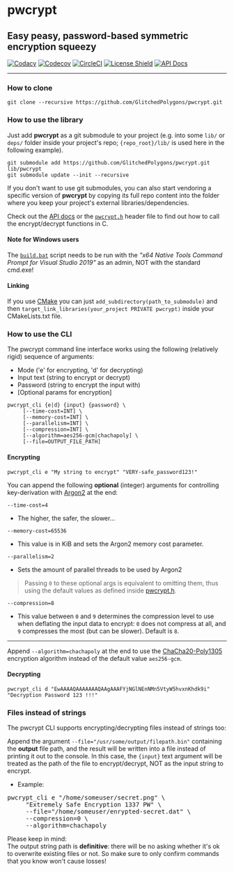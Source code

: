 # pwcrypt
## Easy peasy, password-based symmetric encryption squeezy

[![Codacy](https://app.codacy.com/project/badge/Grade/795a2f6752234b0590d7ec66470c7e2f)](https://www.codacy.com/manual/GlitchedPolygons/pwcrypt?utm_source=github.com&amp;utm_medium=referral&amp;utm_content=GlitchedPolygons/pwcrypt&amp;utm_campaign=Badge_Grade)
[![Codecov](https://codecov.io/gh/GlitchedPolygons/pwcrypt/branch/master/graph/badge.svg)](https://codecov.io/gh/GlitchedPolygons/pwcrypt)
[![CircleCI](https://circleci.com/gh/GlitchedPolygons/pwcrypt/tree/master.svg?style=shield)](https://circleci.com/gh/GlitchedPolygons/pwcrypt/tree/master)
[![License Shield](https://img.shields.io/badge/license-Apache--2.0-orange)](https://github.com/GlitchedPolygons/pwcrypt/blob/master/LICENSE)
[![API Docs](https://img.shields.io/badge/api-docs-informational.svg)](https://glitchedpolygons.github.io/pwcrypt/files.html)

---

### How to clone

`git clone --recursive https://github.com/GlitchedPolygons/pwcrypt.git`

### How to use the library
Just add **pwcrypt** as a git submodule to your project (e.g. into some `lib/` or `deps/` folder inside your project's repo; `{repo_root}/lib/` is used here in the following example).

```
git submodule add https://github.com/GlitchedPolygons/pwcrypt.git lib/pwcrypt
git submodule update --init --recursive
```

If you don't want to use git submodules, you can also start vendoring a specific version of **pwcrypt** by copying its full repo content into the folder where you keep your project's external libraries/dependencies.

Check out the [API docs](https://glitchedpolygons.github.io/pwcrypt/files.html) or the [`pwcrypt.h`](https://github.com/GlitchedPolygons/pwcrypt/blob/master/include/pwcrypt.h) header file to find out how to call the encrypt/decrypt functions in C.

#### Note for Windows users

The [`build.bat`](https://github.com/GlitchedPolygons/pwcrypt/blob/master/build.bat) script needs to be run with the _"x64 Native Tools Command Prompt for Visual Studio 2019"_ as an admin, NOT with the standard cmd.exe! 

#### Linking

If you use [CMake](https://cmake.org) you can just `add_subdirectory(path_to_submodule)` and then `target_link_libraries(your_project PRIVATE pwcrypt)` inside your CMakeLists.txt file.

### How to use the CLI

The pwcrypt command line interface works using the following (relatively rigid) sequence of arguments:

- Mode ('e' for encrypting, 'd' for decrypting)
- Input text (string to encrypt or decrypt)
- Password (string to encrypt the input with)
- [Optional params for encryption]

```
pwcrypt_cli {e|d} {input} {password} \
     [--time-cost=INT] \
     [--memory-cost=INT] \
     [--parallelism=INT] \
     [--compression=INT] \
     [--algorithm=aes256-gcm|chachapoly] \
     [--file=OUTPUT_FILE_PATH]
```

#### Encrypting

`pwcrypt_cli e "My string to encrypt" "VERY-safe_password123!"`

You can append the following **optional** (integer) arguments for controlling key-derivation with [Argon2](https://github.com/P-H-C/phc-winner-argon2) at the end:

`--time-cost=4`
- The higher, the safer, the slower...

`--memory-cost=65536`
- This value is in KiB and sets the Argon2 memory cost parameter.

`--parallelism=2`
- Sets the amount of parallel threads to be used by Argon2

> Passing `0` to these optional args is equivalent to omitting them, thus using the default values 
> as defined inside [pwcrypt.h](https://github.com/GlitchedPolygons/pwcrypt/blob/master/include/pwcrypt.h).

`--compression=8`
- This value between `0` and `9` determines the compression level to use when deflating the input data to encrypt: `0` does not compress at all, and `9` compresses the most (but can be slower). Default is `8`. 

---

Append `--algorithm=chachapoly` at the end to use the [ChaCha20-Poly1305](https://tools.ietf.org/html/rfc7539) encryption algorithm instead of the default value `aes256-gcm`.

#### Decrypting

`pwcrypt_cli d "EwAAAAQAAAAAAAQAAgAAAFYjNGlNEnNMn5VtyW5hvxnKhdk9i" "Decryption Password 123 !!!"`

### Files instead of strings

The pwcrypt CLI supports encrypting/decrypting files instead of strings too: <p>
Append the argument `--file="/usr/some/output/filepath.bin"` containing the **output** file path,
and the result will be written into a file instead of printing it out to the console.
In this case, the `{input}` text argument will be treated as the path of the file to encrypt/decrypt, NOT as the input string to encrypt.

* Example:

<pre>
pwcrypt_cli e "/home/someuser/secret.png" \
     "Extremely Safe Encryption 1337 PW" \
     --file="/home/someuser/enrypted-secret.dat" \
     --compression=0 \
     --algorithm=chachapoly
</pre>

Please keep in mind: <br>
The output string path is **definitive**: there will be no asking whether it's ok to overwrite existing files or not. 
So make sure to only confirm commands that you know won't cause losses!
